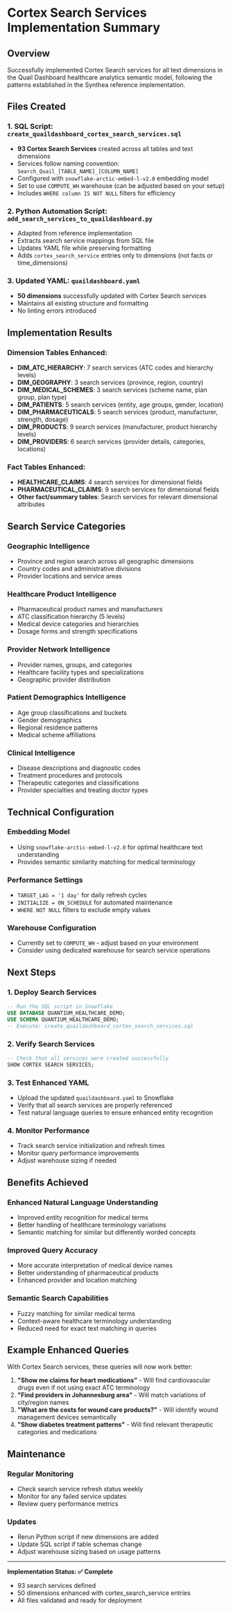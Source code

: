 # Cortex Search Services Implementation Summary

## Overview
Successfully implemented Cortex Search services for all text dimensions in the Quail Dashboard healthcare analytics semantic model, following the patterns established in the Synthea reference implementation.

## Files Created

### 1. SQL Script: `create_quaildashboard_cortex_search_services.sql`
- **93 Cortex Search Services** created across all tables and text dimensions
- Services follow naming convention: `Search_Quail_[TABLE_NAME]_[COLUMN_NAME]`
- Configured with `snowflake-arctic-embed-l-v2.0` embedding model
- Set to use `COMPUTE_WH` warehouse (can be adjusted based on your setup)
- Includes `WHERE column IS NOT NULL` filters for efficiency

### 2. Python Automation Script: `add_search_services_to_quaildashboard.py`
- Adapted from reference implementation
- Extracts search service mappings from SQL file
- Updates YAML file while preserving formatting
- Adds `cortex_search_service` entries only to dimensions (not facts or time_dimensions)

### 3. Updated YAML: `quaildashboard.yaml`
- **50 dimensions** successfully updated with Cortex Search services
- Maintains all existing structure and formatting
- No linting errors introduced

## Implementation Results

### Dimension Tables Enhanced:
- **DIM_ATC_HIERARCHY**: 7 search services (ATC codes and hierarchy levels)
- **DIM_GEOGRAPHY**: 3 search services (province, region, country)
- **DIM_MEDICAL_SCHEMES**: 3 search services (scheme name, plan group, plan type)
- **DIM_PATIENTS**: 5 search services (entity, age groups, gender, location)
- **DIM_PHARMACEUTICALS**: 5 search services (product, manufacturer, strength, dosage)
- **DIM_PRODUCTS**: 9 search services (manufacturer, product hierarchy levels)
- **DIM_PROVIDERS**: 6 search services (provider details, categories, locations)

### Fact Tables Enhanced:
- **HEALTHCARE_CLAIMS**: 4 search services for dimensional fields
- **PHARMACEUTICAL_CLAIMS**: 9 search services for dimensional fields
- **Other fact/summary tables**: Search services for relevant dimensional attributes

## Search Service Categories

### Geographic Intelligence
- Province and region search across all geographic dimensions
- Country codes and administrative divisions
- Provider locations and service areas

### Healthcare Product Intelligence
- Pharmaceutical product names and manufacturers
- ATC classification hierarchy (5 levels)
- Medical device categories and hierarchies
- Dosage forms and strength specifications

### Provider Network Intelligence
- Provider names, groups, and categories
- Healthcare facility types and specializations
- Geographic provider distribution

### Patient Demographics Intelligence
- Age group classifications and buckets
- Gender demographics
- Regional residence patterns
- Medical scheme affiliations

### Clinical Intelligence
- Disease descriptions and diagnostic codes
- Treatment procedures and protocols
- Therapeutic categories and classifications
- Provider specialties and treating doctor types

## Technical Configuration

### Embedding Model
- Using `snowflake-arctic-embed-l-v2.0` for optimal healthcare text understanding
- Provides semantic similarity matching for medical terminology

### Performance Settings
- `TARGET_LAG = '1 day'` for daily refresh cycles
- `INITIALIZE = ON_SCHEDULE` for automated maintenance
- `WHERE NOT NULL` filters to exclude empty values

### Warehouse Configuration
- Currently set to `COMPUTE_WH` - adjust based on your environment
- Consider using dedicated warehouse for search service operations

## Next Steps

### 1. Deploy Search Services
```sql
-- Run the SQL script in Snowflake
USE DATABASE QUANTIUM_HEALTHCARE_DEMO;
USE SCHEMA QUANTIUM_HEALTHCARE_DEMO;
-- Execute: create_quaildashboard_cortex_search_services.sql
```

### 2. Verify Search Services
```sql
-- Check that all services were created successfully
SHOW CORTEX SEARCH SERVICES;
```

### 3. Test Enhanced YAML
- Upload the updated `quaildashboard.yaml` to Snowflake
- Verify that all search services are properly referenced
- Test natural language queries to ensure enhanced entity recognition

### 4. Monitor Performance
- Track search service initialization and refresh times
- Monitor query performance improvements
- Adjust warehouse sizing if needed

## Benefits Achieved

### Enhanced Natural Language Understanding
- Improved entity recognition for medical terms
- Better handling of healthcare terminology variations
- Semantic matching for similar but differently worded concepts

### Improved Query Accuracy
- More accurate interpretation of medical device names
- Better understanding of pharmaceutical products
- Enhanced provider and location matching

### Semantic Search Capabilities
- Fuzzy matching for similar medical terms
- Context-aware healthcare terminology understanding
- Reduced need for exact text matching in queries

## Example Enhanced Queries

With Cortex Search services, these queries will now work better:

1. **"Show me claims for heart medications"** - Will find cardiovascular drugs even if not using exact ATC terminology
2. **"Find providers in Johannesburg area"** - Will match variations of city/region names
3. **"What are the costs for wound care products?"** - Will identify wound management devices semantically
4. **"Show diabetes treatment patterns"** - Will find relevant therapeutic categories and medications

## Maintenance

### Regular Monitoring
- Check search service refresh status weekly
- Monitor for any failed service updates
- Review query performance metrics

### Updates
- Rerun Python script if new dimensions are added
- Update SQL script if table schemas change
- Adjust warehouse sizing based on usage patterns

---

**Implementation Status: ✅ Complete**
- 93 search services defined
- 50 dimensions enhanced with cortex_search_service entries
- All files validated and ready for deployment